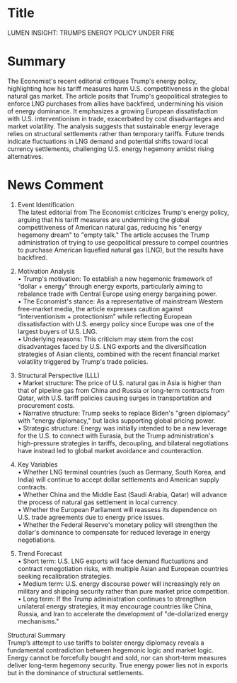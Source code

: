 # Title
LUMEN INSIGHT: TRUMPS ENERGY POLICY UNDER FIRE

# Summary
The Economist's recent editorial critiques Trump's energy policy, highlighting how his tariff measures harm U.S. competitiveness in the global natural gas market. The article posits that Trump's geopolitical strategies to enforce LNG purchases from allies have backfired, undermining his vision of energy dominance. It emphasizes a growing European dissatisfaction with U.S. interventionism in trade, exacerbated by cost disadvantages and market volatility. The analysis suggests that sustainable energy leverage relies on structural settlements rather than temporary tariffs. Future trends indicate fluctuations in LNG demand and potential shifts toward local currency settlements, challenging U.S. energy hegemony amidst rising alternatives.

# News Comment
1. Event Identification  
The latest editorial from The Economist criticizes Trump's energy policy, arguing that his tariff measures are undermining the global competitiveness of American natural gas, reducing his "energy hegemony dream" to "empty talk." The article accuses the Trump administration of trying to use geopolitical pressure to compel countries to purchase American liquefied natural gas (LNG), but the results have backfired.  

2. Motivation Analysis  
• Trump's motivation: To establish a new hegemonic framework of “dollar + energy” through energy exports, particularly aiming to rebalance trade with Central Europe using energy bargaining power.  
• The Economist's stance: As a representative of mainstream Western free-market media, the article expresses caution against “interventionism + protectionism” while reflecting European dissatisfaction with U.S. energy policy since Europe was one of the largest buyers of U.S. LNG.  
• Underlying reasons: This criticism may stem from the cost disadvantages faced by U.S. LNG exports and the diversification strategies of Asian clients, combined with the recent financial market volatility triggered by Trump's trade policies.  

3. Structural Perspective (LLL)  
• Market structure: The price of U.S. natural gas in Asia is higher than that of pipeline gas from China and Russia or long-term contracts from Qatar, with U.S. tariff policies causing surges in transportation and procurement costs.  
• Narrative structure: Trump seeks to replace Biden's "green diplomacy" with "energy diplomacy," but lacks supporting global pricing power.  
• Strategic structure: Energy was initially intended to be a new leverage for the U.S. to connect with Eurasia, but the Trump administration's high-pressure strategies in tariffs, decoupling, and bilateral negotiations have instead led to global market avoidance and counteraction.  

4. Key Variables  
• Whether LNG terminal countries (such as Germany, South Korea, and India) will continue to accept dollar settlements and American supply contracts.  
• Whether China and the Middle East (Saudi Arabia, Qatar) will advance the process of natural gas settlement in local currency.  
• Whether the European Parliament will reassess its dependence on U.S. trade agreements due to energy price issues.  
• Whether the Federal Reserve's monetary policy will strengthen the dollar's dominance to compensate for reduced leverage in energy negotiations.  

5. Trend Forecast  
• Short term: U.S. LNG exports will face demand fluctuations and contract renegotiation risks, with multiple Asian and European countries seeking recalibration strategies.  
• Medium term: U.S. energy discourse power will increasingly rely on military and shipping security rather than pure market price competition.  
• Long term: If the Trump administration continues to strengthen unilateral energy strategies, it may encourage countries like China, Russia, and Iran to accelerate the development of "de-dollarized energy mechanisms."  

Structural Summary  
Trump’s attempt to use tariffs to bolster energy diplomacy reveals a fundamental contradiction between hegemonic logic and market logic. Energy cannot be forcefully bought and sold, nor can short-term measures deliver long-term hegemony security. True energy power lies not in exports but in the dominance of structural settlements.
